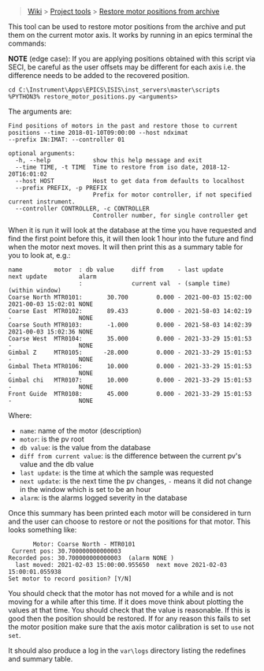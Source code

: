 > [Wiki](Home) > [Project tools](Project-tools) > [Restore motor positions from archive](Restore-Motor-Positions-from-Archive)

This tool can be used to restore motor positions from the archive and put them on the current motor axis. It works by running in an epics terminal the commands:

**NOTE** (edge case): If you are applying positions obtained with this script via SECI, be careful as the user offsets may be different for each axis i.e. the difference needs to be added to the recovered position.

```
cd C:\Instrument\Apps\EPICS\ISIS\inst_servers\master\scripts
%PYTHON3% restore_motor_positions.py <arguments>
```

The arguments are:

```
Find positions of motors in the past and restore those to current positions --time 2018-01-10T09:00:00 --host ndximat
--prefix IN:IMAT: --controller 01

optional arguments:
  -h, --help            show this help message and exit
  --time TIME, -t TIME  Time to restore from iso date, 2018-12-20T16:01:02
  --host HOST           Host to get data from defaults to localhost
  --prefix PREFIX, -p PREFIX
                        Prefix for motor controller, if not specified current instrument.
  --controller CONTROLLER, -c CONTROLLER
                        Controller number, for single controller get
```

When it is run it will look at the database at the time you have requested and find the first point before this, it will then look 1 hour into the future and find when the motor next moves. It will then print this as a summary table for you to look at, e.g.:

```
name         motor  : db value     diff from    - last update         next update         alarm
                    :              current val  - (sample time)       (within window)
Coarse North MTR0101:       30.700        0.000 - 2021-00-03 15:02:00 2021-00-03 15:02:01 NONE
Coarse East  MTR0102:       89.433        0.000 - 2021-58-03 14:02:19 -                   NONE
Coarse South MTR0103:       -1.000        0.000 - 2021-58-03 14:02:39 2021-00-03 15:02:36 NONE
Coarse West  MTR0104:       35.000        0.000 - 2021-33-29 15:01:53 -                   NONE
Gimbal Z     MTR0105:      -28.000        0.000 - 2021-33-29 15:01:53 -                   NONE
Gimbal Theta MTR0106:       10.000        0.000 - 2021-33-29 15:01:53 -                   NONE
Gimbal chi   MTR0107:       10.000        0.000 - 2021-33-29 15:01:53 -                   NONE
Front Guide  MTR0108:       45.000        0.000 - 2021-33-29 15:01:53 -                   NONE
```

Where:

- `name`: name of the motor (description)
- `motor`: is the pv root
- `db value`: is the value from the database
- `diff from current value`: is the difference between the current pv's value and the db value
- `last update`: is the time at which the sample was requested
- `next update`: is the next time the pv changes, `-` means it did not change in the window which is set to be an hour
- `alarm`: is the alarms logged severity in the database

Once this summary has been printed each motor will be considered in turn and the user can choose to restore or not the positions for that motor. This looks something like:

```
       Motor: Coarse North - MTR0101
 Current pos: 30.700000000000003
Recorded pos: 30.700000000000003  (alarm NONE )
  last moved: 2021-02-03 15:00:00.955650  next move 2021-02-03 15:00:01.055938
Set motor to record position? [Y/N]
```

You should check that the motor has not moved for a while and is not moving for a while after this time. If it does move think about plotting the values at that time. You should check that the value is reasonable. If this is good then the position should be restored. If for any reason this fails to set the motor position make sure that the axis motor calibration is set to `use` not `set`.

It should also produce a log in the `var\logs` directory listing the redefines and summary table.
